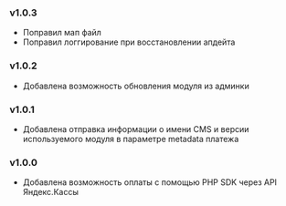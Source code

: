 ### v1.0.3
* Поправил мап файл
* Поправил логгирование при восстановлении апдейта

### v1.0.2
* Добавлена возможность обновления модуля из админки

### v1.0.1
* Добавлена отправка информации о имени CMS и версии используемого модуля в параметре metadata платежа

### v1.0.0
* Добавлена возможность оплаты с помощью PHP SDK через API Яндекс.Кассы
